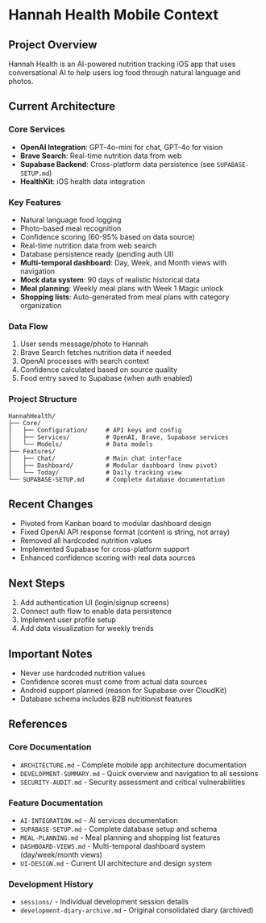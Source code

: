 # Hannah Health Mobile Context

## Project Overview
Hannah Health is an AI-powered nutrition tracking iOS app that uses conversational AI to help users log food through natural language and photos.

## Current Architecture

### Core Services
- **OpenAI Integration**: GPT-4o-mini for chat, GPT-4o for vision
- **Brave Search**: Real-time nutrition data from web
- **Supabase Backend**: Cross-platform data persistence (see `SUPABASE-SETUP.md`)
- **HealthKit**: iOS health data integration

### Key Features
- Natural language food logging
- Photo-based meal recognition  
- Confidence scoring (60-95% based on data source)
- Real-time nutrition data from web search
- Database persistence ready (pending auth UI)
- **Multi-temporal dashboard**: Day, Week, and Month views with navigation
- **Mock data system**: 90 days of realistic historical data
- **Meal planning**: Weekly meal plans with Week 1 Magic unlock
- **Shopping lists**: Auto-generated from meal plans with category organization

### Data Flow
1. User sends message/photo to Hannah
2. Brave Search fetches nutrition data if needed
3. OpenAI processes with search context
4. Confidence calculated based on source quality
5. Food entry saved to Supabase (when auth enabled)

### Project Structure
```
HannahHealth/
├── Core/
│   ├── Configuration/     # API keys and config
│   ├── Services/          # OpenAI, Brave, Supabase services
│   └── Models/            # Data models
├── Features/
│   ├── Chat/              # Main chat interface
│   ├── Dashboard/         # Modular dashboard (new pivot)
│   └── Today/             # Daily tracking view
└── SUPABASE-SETUP.md      # Complete database documentation
```

## Recent Changes
- Pivoted from Kanban board to modular dashboard design
- Fixed OpenAI API response format (content is string, not array)
- Removed all hardcoded nutrition values
- Implemented Supabase for cross-platform support
- Enhanced confidence scoring with real data sources

## Next Steps
1. Add authentication UI (login/signup screens)
2. Connect auth flow to enable data persistence
3. Implement user profile setup
4. Add data visualization for weekly trends

## Important Notes
- Never use hardcoded nutrition values
- Confidence scores must come from actual data sources
- Android support planned (reason for Supabase over CloudKit)
- Database schema includes B2B nutritionist features

## References

### Core Documentation
- `ARCHITECTURE.md` - Complete mobile app architecture documentation
- `DEVELOPMENT-SUMMARY.md` - Quick overview and navigation to all sessions
- `SECURITY-AUDIT.md` - Security assessment and critical vulnerabilities

### Feature Documentation
- `AI-INTEGRATION.md` - AI services documentation
- `SUPABASE-SETUP.md` - Complete database setup and schema
- `MEAL-PLANNING.md` - Meal planning and shopping list features
- `DASHBOARD-VIEWS.md` - Multi-temporal dashboard system (day/week/month views)
- `UI-DESIGN.md` - Current UI architecture and design system

### Development History
- `sessions/` - Individual development session details
- `development-diary-archive.md` - Original consolidated diary (archived)